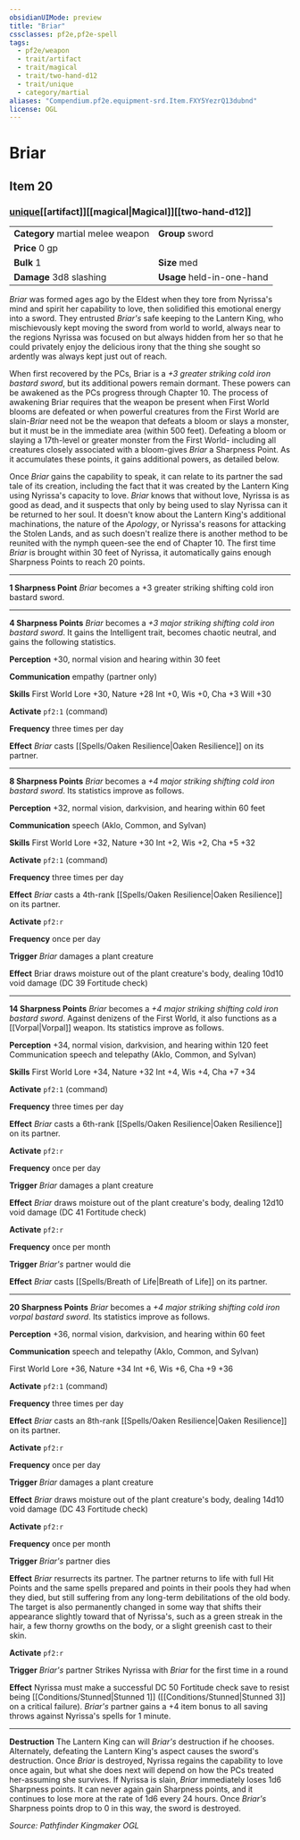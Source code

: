 ```yaml
---
obsidianUIMode: preview
title: "Briar"
cssclasses: pf2e,pf2e-spell
tags:
  - pf2e/weapon
  - trait/artifact
  - trait/magical
  - trait/two-hand-d12
  - trait/unique
  - category/martial
aliases: "Compendium.pf2e.equipment-srd.Item.FXY5YezrQ13dubnd"
license: OGL
---
```

# Briar
## Item 20
### [unique](unique.md "Unique Rarity Trait")[[artifact]][[magical|Magical]][[two-hand-d12]]

|  |  |
| -- | -- |
| **Category** martial melee weapon | **Group** sword |
| **Price** 0 gp |  |
| **Bulk** 1 | **Size** med |
| **Damage** 3d8 slashing  | **Usage** held-in-one-hand |



_Briar_ was formed ages ago by the Eldest when they tore from Nyrissa's mind and spirit her capability to love, then solidified this emotional energy into a sword. They entrusted _Briar's_ safe keeping to the Lantern King, who mischievously kept moving the sword from world to world, always near to the regions Nyrissa was focused on but always hidden from her so that he could privately enjoy the delicious irony that the thing she sought so ardently was always kept just out of reach.

When first recovered by the PCs, Briar is a _+3 greater striking cold iron bastard sword_, but its additional powers remain dormant. These powers can be awakened as the PCs progress through Chapter 10. The process of awakening Briar requires that the weapon be present when First World blooms are defeated or when powerful creatures from the First World are slain-_Briar_ need not be the weapon that defeats a bloom or slays a monster, but it must be in the immediate area (within 500 feet). Defeating a bloom or slaying a 17th-level or greater monster from the First World- including all creatures closely associated with a bloom-gives _Briar_ a Sharpness Point. As it accumulates these points, it gains additional powers, as detailed below.

Once _Briar_ gains the capability to speak, it can relate to its partner the sad tale of its creation, including the fact that it was created by the Lantern King using Nyrissa's capacity to love. _Briar_ knows that without love, Nyrissa is as good as dead, and it suspects that only by being used to slay Nyrissa can it be returned to her soul. It doesn't know about the Lantern King's additional machinations, the nature of the _Apology_, or Nyrissa's reasons for attacking the Stolen Lands, and as such doesn't realize there is another method to be reunited with the nymph queen-see the end of Chapter 10. The first time _Briar_ is brought within 30 feet of Nyrissa, it automatically gains enough Sharpness Points to reach 20 points.

* * *

**1 Sharpness Point** _Briar_ becomes a +3 greater striking shifting cold iron bastard sword.

* * *

**4 Sharpness Points** _Briar_ becomes a _+3 major striking shifting cold iron bastard sword_. It gains the Intelligent trait, becomes chaotic neutral, and gains the following statistics.

**Perception** +30, normal vision and hearing within 30 feet

**Communication** empathy (partner only)

**Skills** First World Lore +30, Nature +28 Int +0, Wis +0, Cha +3 Will +30

**Activate** `pf2:1` (command)

**Frequency** three times per day

**Effect** _Briar_ casts [[Spells/Oaken Resilience|Oaken Resilience]] on its partner.

* * *

**8 Sharpness Points** _Briar_ becomes a _+4 major striking shifting cold iron bastard sword_. Its statistics improve as follows.

**Perception** +32, normal vision, darkvision, and hearing within 60 feet

**Communication** speech (Aklo, Common, and Sylvan)

**Skills** First World Lore +32, Nature +30 Int +2, Wis +2, Cha +5 +32

**Activate** `pf2:1` (command)

**Frequency** three times per day

**Effect** _Briar_ casts a 4th-rank [[Spells/Oaken Resilience|Oaken Resilience]] on its partner.

**Activate** `pf2:r`

**Frequency** once per day

**Trigger** _Briar_ damages a plant creature

**Effect** Briar draws moisture out of the plant creature's body, dealing 10d10 void damage (DC 39 Fortitude check)

* * *

**14 Sharpness Points** _Briar_ becomes a _+4 major striking shifting cold iron bastard sword_. Against denizens of the First World, it also functions as a [[Vorpal|Vorpal]] weapon. Its statistics improve as follows.

**Perception** +34, normal vision, darkvision, and hearing within 120 feet Communication speech and telepathy (Aklo, Common, and Sylvan)

**Skills** First World Lore +34, Nature +32 Int +4, Wis +4, Cha +7 +34

**Activate** `pf2:1` (command)

**Frequency** three times per day

**Effect** _Briar_ casts a 6th-rank [[Spells/Oaken Resilience|Oaken Resilience]] on its partner.

**Activate** `pf2:r`

**Frequency** once per day

**Trigger** _Briar_ damages a plant creature

**Effect** _Briar_ draws moisture out of the plant creature's body, dealing 12d10 void damage (DC 41 Fortitude check)

**Activate** `pf2:r`

**Frequency** once per month

**Trigger** _Briar's_ partner would die

**Effect** _Briar_ casts [[Spells/Breath of Life|Breath of Life]] on its partner.

* * *

**20 Sharpness Points** _Briar_ becomes a _+4 major striking shifting cold iron vorpal bastard sword_. Its statistics improve as follows.

**Perception** +36, normal vision, darkvision, and hearing within 60 feet

**Communication** speech and telepathy (Aklo, Common, and Sylvan)

First World Lore +36, Nature +34 Int +6, Wis +6, Cha +9 +36

**Activate** `pf2:1` (command)

**Frequency** three times per day

**Effect** _Briar_ casts an 8th-rank [[Spells/Oaken Resilience|Oaken Resilience]] on its partner.

**Activate** `pf2:r`

**Frequency** once per day

**Trigger** _Briar_ damages a plant creature

**Effect** _Briar_ draws moisture out of the plant creature's body, dealing 14d10 void damage (DC 43 Fortitude check)

**Activate** `pf2:r`

**Frequency** once per month

**Trigger** _Briar's_ partner dies

**Effect** _Briar_ resurrects its partner. The partner returns to life with full Hit Points and the same spells prepared and points in their pools they had when they died, but still suffering from any long-term debilitations of the old body. The target is also permanently changed in some way that shifts their appearance slightly toward that of Nyrissa's, such as a green streak in the hair, a few thorny growths on the body, or a slight greenish cast to their skin.

**Activate** `pf2:r`

**Trigger** _Briar's_ partner Strikes Nyrissa with _Briar_ for the first time in a round

**Effect** Nyrissa must make a successful DC 50 Fortitude check save to resist being [[Conditions/Stunned|Stunned 1]] ([[Conditions/Stunned|Stunned 3]] on a critical failure). _Briar's_ partner gains a +4 item bonus to all saving throws against Nyrissa's spells for 1 minute.

* * *

**Destruction** The Lantern King can will _Briar's_ destruction if he chooses. Alternately, defeating the Lantern King's aspect causes the sword's destruction. Once _Briar_ is destroyed, Nyrissa regains the capability to love once again, but what she does next will depend on how the PCs treated her-assuming she survives. If Nyrissa is slain, _Briar_ immediately loses 1d6 Sharpness points. It can never again gain Sharpness points, and it continues to lose more at the rate of 1d6 every 24 hours. Once _Briar's_ Sharpness points drop to 0 in this way, the sword is destroyed.

*Source: Pathfinder Kingmaker*
*OGL*
